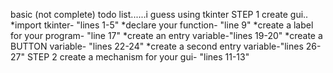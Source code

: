 basic (not complete) todo list......i guess
using tkinter
STEP 1 create gui..
*import tkinter- "lines 1-5"
*declare your function- "line 9"
*create a label for your program- "line 17"
*create an entry variable-"lines 19-20"
*create a BUTTON variable- "lines 22-24"
*create a second entry variable-"lines 26-27"
STEP 2 create a mechanism for your gui- "lines 11-13"